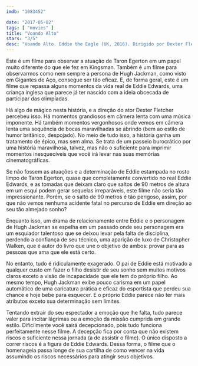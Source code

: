 ```yaml
---
imdb: "1083452"

date: "2017-05-02"
tags: [ "movies" ]
title: "Voando Alto"
stars: "3/5"
desc: "Voando Alto. Eddie the Eagle (UK, 2016). Dirigido por Dexter Fletcher. Escrito por Sean Macaulay, Simon Kelton. Com Tom Costello (Eddie), Jo Hartley (Janette), Keith Allen (Terry), Dickon Tolson (UK Doctor), Jack Costello (Eddie), Taron Egerton (Eddie Edwards), Mark Benton (Richmond the BOA Official), Tim McInnerny (Dustin Target), Edvin Endre (Matti Nykänen), Mads Sjøgård Pettersen (Erik Moberg), Marc Benjamin (Lars Holbin), Iris Berben (Petra), Rune Temte (Bjørn the Norwegian Coach), Hugh Jackman (Bronson Peary), Carlton Bunce (Old Jumper), Joachim Raaf (Oberstdorf Jumping Marshal), Sean Jackson (Outfitter), Daniel Ings (Zach), Jim Broadbent (BBC Commentator), Matt Rippy (US Anchorman), Graham Fletcher-Cook (Appleby), Ania Sowinski (Carrie), Paul Reynolds (Clive North UK Reporter), Christopher Walken (Warren Sharp), Jozef Aoki (Calgary Press), Lasco Atkins (Calgary Press), Roy Beck (Calgary Reporter), Matthew Brandon (Canadian Ski Jumper), Austin Burrows (German Coach)."
---
```

Este é um filme para observar a atuação de Taron Egerton em um papel muito diferente do que ele fez em Kingsman. Também é um filme para observarmos como nem sempre a persona de Hugh Jackman, como visto em Gigantes de Aço, consegue ser tão eficaz. E, de forma geral, este é um filme que repassa alguns momentos da vida real de Eddie Edwards, uma criança inglesa que parece já ter nascido com a ideia obcecada de participar das olimpíadas.

Há algo de mágico nesta história, e a direção do ator Dexter Fletcher percebeu isso. Há momentos grandiosos em câmera lenta com uma música imponente. Há também momentos vergonhosos onde vemos em câmera lenta uma sequência de bocas maravilhadas se abrindo (bem ao estilo de humor britânico, despojado). No meio de tudo isso, a história ganha um tratamento de épico, mas sem alma. Se trata de um passeio burocrático por uma história maravilhosa, talvez, mas não o suficiente para imprimir momentos inesquecíveis que você irá levar nas suas memórias cinematográficas.

Se não fossem as atuações e a determinação de Eddie estampada no rosto limpo de Taron Egerton, quase que completamente convertido no real Eddie Edwards, e as tomadas que deixam claro que saltos de 90 metros de altura em um esqui podem gerar sequelas irreparáveis, este filme não seria tão impressionante. Porém, se o salto de 90 metros é tão perigoso, assim, por que não vemos nenhuma acidente fatal no percurso de Eddie em direção ao seu tão almejado sonho?

Enquanto isso, um drama de relacionamento entre Eddie e o personagem de Hugh Jackman se espelha em um passado onde seu personagem era um esquiador talentoso que se deixou levar pela falta de disciplina, perdendo a confiança de seu técnico, uma aparição de luxo de Christopher Walken, que é autor do livro que une o objetivo de ambos: provar para as pessoas que ama que ele está certo.

No entanto, tudo é ridiculamente exagerado. O pai de Eddie está motivado a qualquer custo em fazer o filho desistir de seu sonho sem muitos motivos claros exceto a visão de incapacidade que ele tem do próprio filho. Ao mesmo tempo, Hugh Jackman exibe pouco carisma em um papel automático de uma caricatura prática e eficaz do esportista que perdeu sua chance e hoje bebe para esquecer. E o próprio Eddie parece não ter mais atributos exceto sua determinação sem limites.

Tentando extrair do seu espectador a emoção que lhe falta, tudo parece valer para incitar lágrimas ou a emoção da missão cumprida em grande estilo. Dificilmente você sairá decepcionado, pois tudo funciona perfeitamente nesse filme. A decepção fica por conta que não existem riscos o suficiente nessa jornada (a de assistir o filme). O único disposto a correr riscos é a figura de Eddie Edwards. Dessa forma, o filme que o homenageia passa longe de sua cartilha de como vencer na vida assumindo os riscos necessários para atingir seus objetivos.
